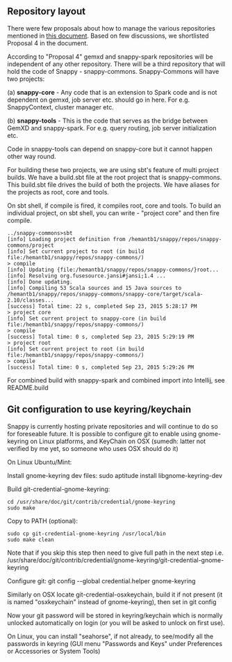 ## Repository layout

There were few proposals about how to manage the various repositories mentioned in [this document](https://docs.google.com/document/d/1jC8z-WPzK0B8J6p3jverumK4gcbprmFiciXYKd2JUVE/edit#). Based on few discussions, we shortlisted Proposal 4 in the document. 

According to "Proposal 4" gemxd and snappy-spark repositories will be independent of any other repository. There will be a third repository that will hold the code of Snappy - snappy-commons. Snappy-Commons will have two projects: 
 
(a) **snappy-core** - Any code that is an extension to Spark code and is not dependent on gemxd, job server etc. should go in here. For e.g. SnappyContext, cluster manager etc. 

(b) **snappy-tools** - This is the code that serves as the bridge between GemXD and snappy-spark.  For e.g. query routing, job server initialization etc. 

Code in snappy-tools can depend on snappy-core but it cannot happen other way round. 

For building these two projects, we are using sbt's feature of multi project builds. We have a build.sbt file at the root project that is snappy-commons. This build.sbt file drives the build of both the projects. We have aliases for the projects as root, core and tools. 

On sbt shell, if compile is fired, it compiles root, core and tools. To build an individual project, on sbt shell, you can write - "project core" and then fire compile.  
  
```
../snappy-commons>sbt 
[info] Loading project definition from /hemantb1/snappy/repos/snappy-commons/project
[info] Set current project to root (in build file:/hemantb1/snappy/repos/snappy-commons/)
> compile 
[info] Updating {file:/hemantb1/snappy/repos/snappy-commons/}root...
[info] Resolving org.fusesource.jansi#jansi;1.4 ...
[info] Done updating.
[info] Compiling 53 Scala sources and 15 Java sources to /hemantb1/snappy/repos/snappy-commons/snappy-core/target/scala-2.10/classes...
[success] Total time: 22 s, completed Sep 23, 2015 5:28:17 PM
> project core 
[info] Set current project to snappy-core (in build file:/hemantb1/snappy/repos/snappy-commons/)
> compile 
[success] Total time: 0 s, completed Sep 23, 2015 5:29:19 PM
> project root 
[info] Set current project to root (in build file:/hemantb1/snappy/repos/snappy-commons/)
> compile 
[success] Total time: 0 s, completed Sep 23, 2015 5:29:26 PM

```

For combined build with snappy-spark and combined import into Intellij, see README.build


## Git configuration to use keyring/keychain

Snappy is currently hosting private repositories and will continue to do
so for foreseable future. It is possible to configure git to enable
using gnome-keyring on Linux platforms, and KeyChain on OSX
(sumedh: latter not verified by me yet, so someone who uses OSX should do it)

On Linux Ubuntu/Mint:

Install gnome-keyring dev files: sudo aptitude install libgnome-keyring-dev

Build git-credential-gnome-keyring:

    cd /usr/share/doc/git/contrib/credential/gnome-keyring
    sudo make

Copy to PATH (optional):

    sudo cp git-credential-gnome-keyring /usr/local/bin
    sudo make clean

Note that if you skip this step then need to give full path in the next
step i.e. /usr/share/doc/git/contrib/credential/gnome-keyring/git-credential-gnome-keyring

Configure git: git config --global credential.helper gnome-keyring

Similarly on OSX locate git-credential-osxkeychain, build it if not present
(it is named "osxkeychain" instead of gnome-keyring), then set in git config

Now your git password will be stored in keyring/keychain which is normally
unlocked automatically on login (or you will be asked to unlock on first use).

On Linux, you can install "seahorse", if not already, to see/modify all
the passwords in keyring (GUI menu "Passwords and Keys" under Preferences
or Accessories or System Tools)


